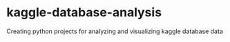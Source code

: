 # kaggle-database-analysis
Creating python projects for analyzing and visualizing kaggle database data
